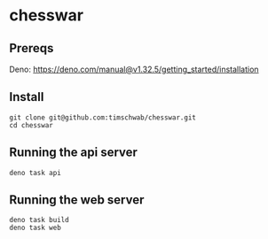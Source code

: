 # chesswar

## Prereqs

Deno: https://deno.com/manual@v1.32.5/getting_started/installation

## Install

```
git clone git@github.com:timschwab/chesswar.git
cd chesswar
```

## Running the api server

```
deno task api
```

## Running the web server

```
deno task build
deno task web
```
